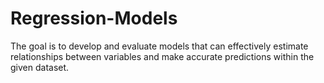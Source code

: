 # Regression-Models
The goal is to develop and evaluate models that can effectively estimate relationships between variables and make accurate predictions within the given dataset.

